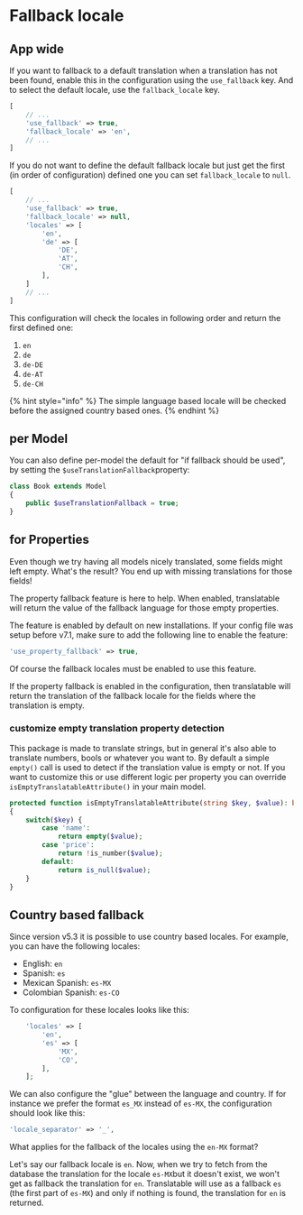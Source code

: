 # Fallback locale

## App wide

If you want to fallback to a default translation when a translation has not been found, enable this in the configuration using the `use_fallback` key. And to select the default locale, use the `fallback_locale` key.

```php
[
    // ...
    'use_fallback' => true,
    'fallback_locale' => 'en',
    // ...
]
```

If you do not want to define the default fallback locale but just get the first \(in order of configuration\) defined one you can set `fallback_locale` to `null`.

```php
[
    // ...
    'use_fallback' => true,
    'fallback_locale' => null,
    'locales' => [
        'en',
        'de' => [
            'DE',
            'AT',
            'CH',        
        ],
    ]
    // ...
]
```

This configuration will check the locales in following order and return the first defined one:

1. `en`
2. `de`
3. `de-DE`
4. `de-AT`
5. `de-CH`

{% hint style="info" %}
The simple language based locale will be checked before the assigned country based ones.
{% endhint %}

## per Model

You can also define per-model the default for "if fallback should be used", by setting the `$useTranslationFallback`property:

```php
class Book extends Model
{
    public $useTranslationFallback = true;
}
```

## for Properties

Even though we try having all models nicely translated, some fields might left empty. What's the result? You end up with missing translations for those fields!

The property fallback feature is here to help. When enabled, translatable will return the value of the fallback language for those empty properties.

The feature is enabled by default on new installations. If your config file was setup before v7.1, make sure to add the following line to enable the feature:

```php
'use_property_fallback' => true,
```

Of course the fallback locales must be enabled to use this feature.

If the property fallback is enabled in the configuration, then translatable will return the translation of the fallback locale for the fields where the translation is empty.

### **customize empty translation property detection**

This package is made to translate strings, but in general it's also able to translate numbers, bools or whatever you want to. By default a simple `empty()` call is used to detect if the translation value is empty or not. If you want to customize this or use different logic per property you can override `isEmptyTranslatableAttribute()` in your main model.

```php
protected function isEmptyTranslatableAttribute(string $key, $value): bool
{
    switch($key) {
        case 'name':
            return empty($value);
        case 'price':
            return !is_number($value);
        default:
            return is_null($value);
    }
}
```

## **Country based fallback**

Since version v5.3 it is possible to use country based locales. For example, you can have the following locales:

* English: `en`
* Spanish: `es`
* Mexican Spanish: `es-MX`
* Colombian Spanish: `es-CO`

To configuration for these locales looks like this:

```php
    'locales' => [ 
        'en',
        'es' => [
            'MX',
            'CO',
        ],
    ];
```

We can also configure the "glue" between the language and country. If for instance we prefer the format `es_MX` instead of `es-MX`, the configuration should look like this:

```php
'locale_separator' => '_',
```

What applies for the fallback of the locales using the `en-MX` format?

Let's say our fallback locale is `en`. Now, when we try to fetch from the database the translation for the locale `es-MX`but it doesn't exist, we won't get as fallback the translation for `en`. Translatable will use as a fallback `es` \(the first part of `es-MX`\) and only if nothing is found, the translation for `en` is returned.

